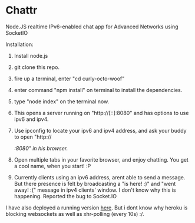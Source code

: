 # Chattr
Node.JS realtime IPv6-enabled chat app for Advanced Networks using SocketIO 


Installation: 
1. Install node.js <br/>

2. git clone this repo. <br/>

3. fire up a terminal, enter "cd curly-octo-woof" <br/>

4. enter command "npm install" on terminal to install the dependencies. <br/>

5. type "node index" on the terminal now. <br/>

6. This opens a server running on "http://[::]:8080" and has options to use ipv6 and ipv4.

7. Use ipconfig to locate your ipv6 and ipv4 address, and ask your buddy to open "http://<ADDRESS>:8080" in his browser. <br/>
8. Open multiple tabs in your favorite browser, and enjoy chatting. You get a cool name, when you start! :P <br/>

9. Currently clients using an ipv6 address, arent able to send a message. But there presence is felt by broadcasting
   a "is here! :)" and "went away! :(" message in ipv4 clients' window. I don't know why this is happening. Reported the bug to Socket.IO <br/>

I have also deployed a running version [here](http://curly-octo-woof.herokuapp.com/). But i dont know why heroku is blocking websockets as well as xhr-polling (every 10s) :/.
